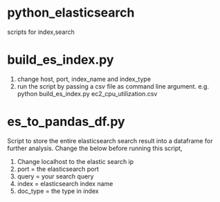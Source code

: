 # python_elasticsearch
scripts for index,search 

# build_es_index.py
1. change host, port, index_name and index_type
2. run the script by passing a csv file as command line argument.
e.g. python build_es_index.py ec2_cpu_utilization.csv

# es_to_pandas_df.py
Script to store the entire elasticsearch search result into a dataframe for further analysis.
Change the below before running this script,
1. Change localhost to the elastic search ip
2. port = the elasticsearch port
3. query = your search query
4. index = elasticsearch index name
5. doc_type = the type in index
